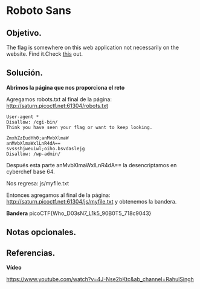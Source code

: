# Roboto Sans

## Objetivo.

The flag is somewhere on this web application not necessarily on the website. Find it.Check [this](http://saturn.picoctf.net:61304/) out.

## Solución.

**Abrimos la página que nos proporciona el reto**

Agregamos robots.txt al final de la página: http://saturn.picoctf.net:61304/robots.txt

```
User-agent *
Disallow: /cgi-bin/
Think you have seen your flag or want to keep looking.

ZmxhZzEudHh0;anMvbXlmaW
anMvbXlmaWxlLnR4dA==
svssshjweuiwl;oiho.bsvdaslejg
Disallow: /wp-admin/
```

Después esta parte anMvbXlmaWxlLnR4dA== la desencriptamos en cyberchef base 64.

Nos regresa: js/myfile.txt

Entonces agregamos al final de la página: http://saturn.picoctf.net:61304/js/myfile.txt y obtenemos la bandera.

**Bandera** picoCTF{Who_D03sN7_L1k5_90B0T5_718c9043}

## Notas opcionales.

## Referencias.

**Vídeo**

https://www.youtube.com/watch?v=4J-Nse2bKtc&ab_channel=RahulSingh